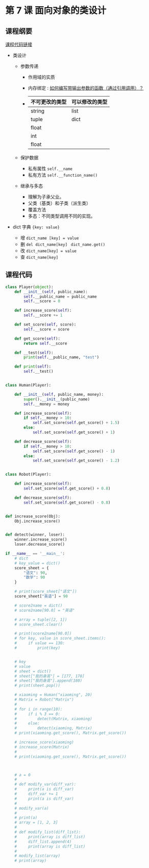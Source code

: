 # 第 7 课 面向对象的类设计

## 课程纲要

[课程代码链接](https://github.com/xrandx/Dating-with-python-this-winter/blob/master/%E7%AC%AC%207%20%E8%AF%BE%20%E8%AF%BE%E7%A8%8B%E4%BB%A3%E7%A0%81.py)

- 类设计

  - 参数传递

    - 作用域的实质

    - 内存绑定 : [如何编写带输出参数的函数（通过引用调用）？](https://docs.python.org/zh-cn/3/faq/programming.html#id18)

    - | 不可更改的类型 | 可以修改的类型 |
      | -------------- | -------------- |
      | string         | list           |
      | tuple          | dict           |
      | float          |                |
      | int            |                |
      | float          |                |

  - 保护数据 

    - 私有属性 `self.__name`
    - 私有方法 `self.__function_name()`

  - 继承与多态

    - 理解为子承父业。
    - 父类（基类）和子类（派生类）
    - 覆盖方法
    - 多态：不同类型调用不同的实现。

- dict 字典 `{key: value}`
  - 增 `dict_name [key] = value`
  - 删 `del dict_name[key] ` `dict_name.get()`
  - 改 `dict_name[key] = value`
  - 查 `dict_name[key]`



## 课程代码

```python
class Player(object):
    def __init__(self, public_name):
        self.__public_name = public_name
        self.__score = 0

    def increase_score(self):
        self.__score += 1

    def set_score(self, score):
        self.__score = score

    def get_score(self):
        return self.__score

    def __test(self):
        print(self.__public_name, "test")

    def print(self):
        self.__test()


class Human(Player):

    def __init__(self, public_name, money):
        super().__init__(public_name)
        self.__money = money

    def increase_score(self):
        if self.__money > 10:
            self.set_score(self.get_score() + 1.5)
        else:
            self.set_score(self.get_score() + 1)

    def decrease_score(self):
        if self.__money > 10:
            self.set_score(self.get_score() - 1)
        else:
            self.set_score(self.get_score() - 1.2)


class Robot(Player):

    def increase_score(self):
        self.set_score(self.get_score() + 0.8)

    def decrease_score(self):
        self.set_score(self.get_score() - 0.8)


def increase_score(Obj):
    Obj.increase_score()


def detect(winner, loser):
    winner.increase_score()
    loser.decrease_score()

if __name__ == '__main__':
    # dict
    # key_value = dict()
    score_sheet = {
        "语文": 90,
        "数学": 90
    }

    # print(score_sheet["语文"])
    score_sheet["英语"] = 90

    # score2name = dict()
    # score2name[90.0] = "英语"

    # array = tuple([2, 1])
    # score_sheet.clear()

    # print(score2name[90.0])
    # for key, value in score_sheet.items():
    #     if value == 130:
    #         print(key)


    # key
    # value
    # sheet = dict()
    # sheet["我的身高"] = [177, 178]
    # sheet["我的身高"].append(180)
    # print(sheet.pop())

    # xiaoming = Human("xiaoming", 20)
    # Matrix = Robot("Matrix")
    #
    # for i in range(10):
    #     if i % 3 == 0:
    #         detect(Matrix, xiaoming)
    #     else:
    #         detect(xiaoming, Matrix)
    # print(xiaoming.get_score(), Matrix.get_score())

    # increase_score(xiaoming)
    # increase_score(Matrix)
    #
    # print(xiaoming.get_score(), Matrix.get_score())



    # a = 0
    #
    # def modify_var(diff_var):
    #     print(a is diff_var)
    #     diff_var += 1
    #     print(a is diff_var)
    #
    # modify_var(a)
    #
    # print(a)
    # array = [1, 2, 3]
    #
    # def modify_list(diff_list):
    #     print(array is diff_list)
    #     diff_list.append(4)
    #     print(array is diff_list)
    #
    # modify_list(array)
    # print(array)

```

